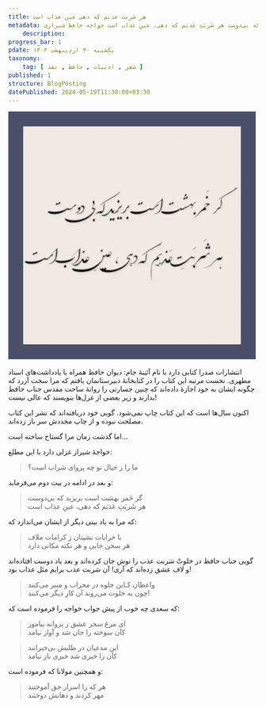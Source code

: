 ```yaml
---
title: هر شربت عذبم که دهی عین عذاب است
metadata: نقدی بر بیت  گر خَمر بهشت است بریزید که بی‌دوست هر شَربَتِ عَذبَم که دهی، عینِ عذاب است خواجه حافظ شیرازی
    description: 
progress_bar: 1
pdate: یکشنبه ۳۰ اردیبهشت ۱۴۰۳
taxonomy:
    tag: [ شعر , ادبیات , حافظ , نقد ]
published: 1
structure: BlogPosting
datePublished: 2024-05-19T11:30:00+03:30
---
```



![ گر خَمر بهشت است بریزید که بی‌دوست هر شَربَتِ عَذبَم که دهی، عینِ عذاب است ](hafez.webp)

انتشارات صدرا کتابی دارد با نام آئینهٔ جام: دیوان حافظ همراه با یادداشت‌های استاد مطهری. نخست مرتبه این کتاب را در کتابخانهٔ دبیرستانمان یافتم که مرا سخت آزرد که چگونه ایشان به خود اجازهٔ داده‌اند که چنین جسارتی را روانهٔ ساحت مقدس جناب حافط بدارند و زیر بعضی از غزل‌ها بنویسند که عالی نیست! 

اکنون سال‌ها است که این کتاب چاپ نمی‌شود. گویی خود دریافته‌اند که نشر این کتاب مصلحت نبوده و از چاپ مجددش سر باز زده‌اند.

اما گذشت زمان مرا گستاخ ساخته است...

خواجهٔ شیراز غزلی دارد با این مطلع:

> ما را ز خیال تو چه پروای شراب است؟

و بعد در ادامه در بیت دوم می‌فرماید:

> گر خَمر بهشت است بریزید که بی‌دوست  
هر شَربَتِ عَذبَم که دهی، عینِ عذاب است

که مرا به یاد بیتی دیگر از ایشان می‌اندازد که:

> با خرابات نشینان ز کرامات ملاف  
هر سخن جایی و هر نکته مکانی دارد


گویی جناب حافظ در خلوتْ شربت عذب را نوش جان کرده‌اند و بعد یاد دوست افتاده‌اند و لاف عشق زده‌اند که آری! آن شربت عذب برایم مثل عذاب بود! 

> واعظان کـاین جلوه در محراب و منبر می‌کنند  
چون به خلوت می‌روند آن کارِ دیگر می‌کنند!

که سعدی چه خوب از پیش جواب خواجه را فرموده است که:

> ای مرغ سحر عشق ز پروانه بیاموز  
کآن سوخته را جان شد و آواز نیامد

> این مدعیان در طلبش بی‌خبرانند  
کآن را خبری شد خبری باز نیامد

و همچنین مولانا که فرموده است:

> هر که را اسرار حق آموختند  
مهر کردند و دهانش دوختند